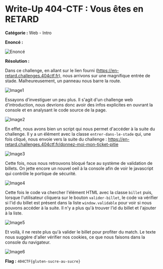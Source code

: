 # Write-Up 404-CTF : Vous êtes en RETARD

__Catégorie :__ Web - Intro

**Enoncé :**

![Enoncé](images/enonce.png)

**Résolution :**

Dans ce challenge, en allant sur le lien fourni (https://en-retard.challenges.404ctf.fr), nous arrivons sur une magnifique entrée de stade. Malheureusement, un panneau nous barre la route.

![Image1](images/image1.png)

Essayons d'investiguer un peu plus. Il s'agit d'un challenge web d'introduction, nous devrions donc avoir des infos explicites en ouvrant la console et en analysant le code source de la page.

![Image2](images/image2.png)

En effet, nous avons bien un script qui nous permet d'accéder à la suite du challenge. Il y a un élément avec la classe `entrer-dans-le-stade` qui, une fois cliqué, nous envoie vers la suite du challenge : https://en-retard.challenges.404ctf.fr/donnez-moi-mon-ticket-pitie

![Image3](images/image3.png)

Cette fois, nous nous retrouvons bloqué face au système de validation de billets. On jette encore un nouvel oeil à la console afin de voir le javascript qui contrôle le portique de sécurité.

![Image4](images/image4.png)

Cette fois le code va chercher l'élément HTML avec la classe `billet` puis, lorsque l'utilisateur cliquera sur le bouton `valider-billet`, le code va vérifier si l'id du billet est présent dans la liste `window.validable` pour voir si nous pouvons accéder à la suite.
Il n'y a plus qu'à trouver l'id du billet et l'ajouter à la liste.

![Image5](images/image5.png)

Et voilà, il ne reste plus qu'à valider le billet pour profiter du match. Le texte nous suggère d'aller vérifier nos cookies, ce que nous faisons dans la console du navigateur.

![Image6](images/image6.png)

**Flag :** `404CTF{gluten-sucre-au-sucre}` 